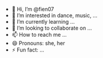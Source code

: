 - 👋 Hi, I’m @fien07
- 👀 I’m interested in dance, music, ...
- 🌱 I’m currently learning ...
- 💞️ I’m looking to collaborate on ...
- 📫 How to reach me ...
- 😄 Pronouns: she, her
- ⚡ Fun fact: ...

<!---
fien07/fien07 is a ✨ special ✨ repository because its `README.md` (this file) appears on your GitHub profile.
You can click the Preview link to take a look at your changes.
--->
